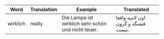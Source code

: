 
| Word     | Translation | Example                                            | Translated                         |
| -------- | ----------- | -------------------------------------------------- | ---------------------------------- |
| wirklich | really      | Die Lampe ist wirklich sehr schön und nicht teuer. | اون لامپه واقعا قشنگه و گرون نیست. |
